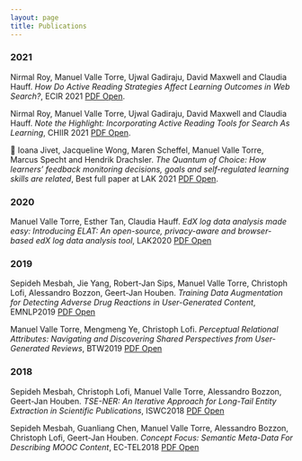 ```yaml
---
layout: page
title: Publications
---
```


### 2021
Nirmal Roy, Manuel Valle Torre, Ujwal Gadiraju, David Maxwell and Claudia Hauff. *How Do Active Reading Strategies Affect Learning Outcomes in Web Search?*, ECIR 2021 [PDF Open](/assets/publications/ECIR2021-Roy.pdf).

Nirmal Roy, Manuel Valle Torre, Ujwal Gadiraju, David Maxwell and Claudia Hauff. *Note the Highlight: Incorporating Active Reading Tools for Search As Learning*, CHIIR 2021 [PDF Open](/assets/publications/CHIIR2021-Roy.pdf).

:crown: Ioana Jivet, Jacqueline Wong, Maren Scheffel, Manuel Valle Torre, Marcus Specht and Hendrik Drachsler. *The Quantum of Choice: How learners’ feedback monitoring decisions, goals and self-regulated learning skills are related*, Best full paper at LAK 2021 [PDF Open](/assets/publications/LAK2021-Jivet.pdf).

### 2020
Manuel Valle Torre, Esther Tan, Claudia Hauff. *EdX log data analysis made easy: Introducing ELAT: An open-source, privacy-aware and browser-based edX log data analysis tool*, LAK2020 [PDF Open](/assets/publications/LAK2020-ELAT.pdf)

### 2019

Sepideh Mesbah, Jie Yang, Robert-Jan Sips, Manuel Valle Torre, Christoph Lofi, Alessandro Bozzon, Geert-Jan Houben. *Training Data Augmentation for Detecting Adverse Drug Reactions in User-Generated Content*, EMNLP2019 [PDF Open](/assets/publications/EMNLP2019-DataAugmentation.pdf)

Manuel Valle Torre, Mengmeng Ye, Christoph Lofi. *Perceptual Relational Attributes: Navigating and Discovering Shared Perspectives from User-Generated Reviews*, BTW2019 [PDF Open](/assets/publications/BTW2019-PerceptualAttributes.pdf)

### 2018
Sepideh Mesbah, Christoph Lofi, Manuel Valle Torre, Alessandro Bozzon, Geert-Jan Houben. *TSE-NER: An Iterative Approach for Long-Tail Entity Extraction in Scientific Publications*, ISWC2018 [PDF Open](/assets/publications/ISWC2018-TSENER.pdf)

Sepideh Mesbah, Guanliang Chen, Manuel Valle Torre, Alessandro Bozzon, Christoph Lofi, Geert-Jan Houben. *Concept Focus: Semantic Meta-Data For Describing MOOC Content*, EC-TEL2018 [PDF Open](/assets/publications/ECTEL2018-ConceptFocus.pdf)
